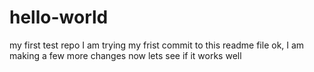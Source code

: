 # hello-world
my first test repo 
I am trying my frist commit to this readme file
ok, I am making a few more changes now
lets see if it works well
